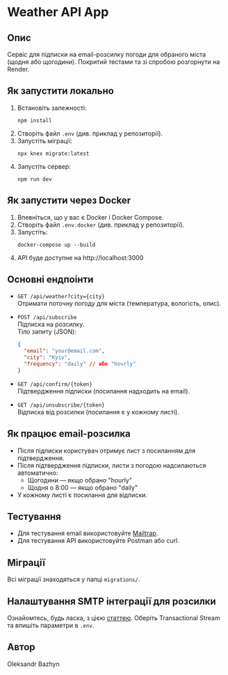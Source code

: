 # Weather API App

## Опис

Сервіс для підписки на email-розсилку погоди для обраного міста (щодня або щогодини). Покритий тестами та зі спробою розгорнути на Render.

## Як запустити локально

1. Встановіть залежності:
   ```
   npm install
   ```
2. Створіть файл `.env` (див. приклад у репозиторії).
3. Запустіть міграції:
   ```
   npx knex migrate:latest
   ```
4. Запустіть сервер:
   ```
   npm run dev
   ```

## Як запустити через Docker

1. Впевніться, що у вас є Docker і Docker Compose.
2. Створіть файл `.env.docker` (див. приклад у репозиторії).
3. Запустіть:
   ```
   docker-compose up --build
   ```
4. API буде доступне на http://localhost:3000

## Основні ендпоінти

- `GET /api/weather?city={city}`  
  Отримати поточну погоду для міста (температура, вологість, опис).

- `POST /api/subscribe`  
  Підписка на розсилку.  
  Тіло запиту (JSON):
  ```json
  {
    "email": "your@email.com",
    "city": "Kyiv",
    "frequency": "daily" // або "hourly"
  }
  ```

- `GET /api/confirm/{token}`  
  Підтвердження підписки (посилання надходить на email).

- `GET /api/unsubscribe/{token}`  
  Відписка від розсилки (посилання є у кожному листі).

## Як працює email-розсилка

- Після підписки користувач отримує лист з посиланням для підтвердження.
- Після підтвердження підписки, листи з погодою надсилаються автоматично:
  - Щогодини — якщо обрано "hourly"
  - Щодня о 8:00 — якщо обрано "daily"
- У кожному листі є посилання для відписки.

## Тестування

- Для тестування email використовуйте [Mailtrap](https://mailtrap.io/).
- Для тестування API використовуйте Postman або curl.


## Міграції

Всі міграції знаходяться у папці `migrations/`.

## Налаштування SMTP інтеграції для розсилки
Ознайомтесь, будь ласка, з цією [статтею](https://help.mailtrap.io/article/122-mailtrap-email-sending-smtp-integration). Оберіть Transactional Stream та впишіть параметри в `.env`.

## Автор

Oleksandr Bazhyn
